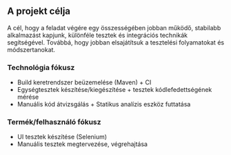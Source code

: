 ## A projekt célja
A cél, hogy a feladat végére egy összességében jobban működő, stabilabb alkalmazást kapjunk, különféle tesztek és integrációs technikák segítségével. Továbbá, hogy jobban elsajátítsuk a tesztelési folyamatokat és módszertanokat.

### Technológia fókusz
- Build keretrendszer beüzemelése (Maven) + CI
- Egységtesztek készítése/kiegészítése + tesztek kódlefedettségének mérése
- Manuális kód átvizsgálás + Statikus analízis eszköz futtatása

### Termék/felhasználó fókusz
- UI tesztek készítése (Selenium)
- Manuális tesztek megtervezése, végrehajtása 

